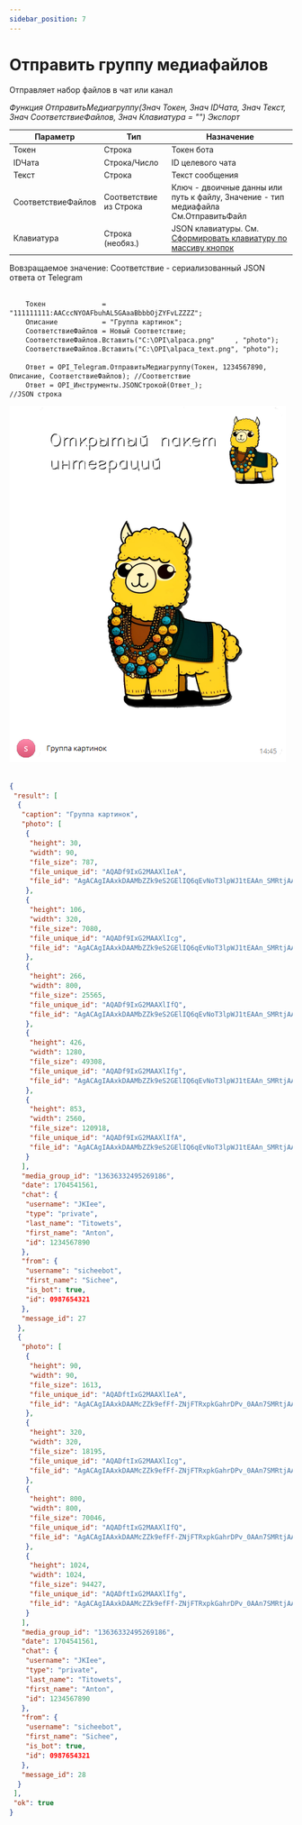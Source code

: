 ```yaml
---
sidebar_position: 7
---
```


# Отправить группу медиафайлов
Отправляет набор файлов в чат или канал


*Функция ОтправитьМедиагруппу(Знач Токен, Знач IDЧата, Знач Текст, Знач СоответствиеФайлов, Знач Клавиатура = "") Экспорт*

  | Параметр | Тип | Назначение |
  |-|-|-|
  | Токен | Строка | Токен бота |
  | IDЧата | Строка/Число | ID целевого чата |
  | Текст | Строка | Текст сообщения |
  | СоответствиеФайлов | Соответствие из Строка | Ключ - двоичные данны или путь к файлу, Значение - тип медиафайла См.ОтправитьФайл |
  | Клавиатура | Строка (необяз.) | JSON клавиатуры. См. [Сформировать клавиатуру по массиву кнопок](./Sformirovat-klaviaturu-po-massivu-knopok) |
  
  Вовзращаемое значение: Соответствие - сериализованный JSON ответа от Telegram


```bsl title="Пример кода"
	
	Токен              = "111111111:AACccNYOAFbuhAL5GAaaBbbbOjZYFvLZZZZ";
	Описание           = "Группа картинок";
	СоответствиеФайлов = Новый Соответствие;
	СоответствиеФайлов.Вставить("C:\OPI\alpaca.png"     , "photo");
	СоответствиеФайлов.Вставить("C:\OPI\alpaca_text.png", "photo");

	Ответ = OPI_Telegram.ОтправитьМедиагруппу(Токен, 1234567890, Описание, СоответствиеФайлов); //Соответствие
	Ответ = OPI_Инструменты.JSONСтрокой(Ответ_);                                                //JSON строка                                            

```

![Результат](img/10.png)

```json title="Результат"

{
 "result": [
  {
   "caption": "Группа картинок",
   "photo": [
    {
     "height": 30,
     "width": 90,
     "file_size": 787,
     "file_unique_id": "AQADf9IxG2MAAXlIeA",
     "file_id": "AgACAgIAAxkDAAMbZZk9eS2GElIQ6qEvNoT3lpWJ1tEAAn_SMRtjAAF5SCTtUEGq6AwJAQADAgADcwADNAQ"
    },
    {
     "height": 106,
     "width": 320,
     "file_size": 7080,
     "file_unique_id": "AQADf9IxG2MAAXlIcg",
     "file_id": "AgACAgIAAxkDAAMbZZk9eS2GElIQ6qEvNoT3lpWJ1tEAAn_SMRtjAAF5SCTtUEGq6AwJAQADAgADbQADNAQ"
    },
    {
     "height": 266,
     "width": 800,
     "file_size": 25565,
     "file_unique_id": "AQADf9IxG2MAAXlIfQ",
     "file_id": "AgACAgIAAxkDAAMbZZk9eS2GElIQ6qEvNoT3lpWJ1tEAAn_SMRtjAAF5SCTtUEGq6AwJAQADAgADeAADNAQ"
    },
    {
     "height": 426,
     "width": 1280,
     "file_size": 49308,
     "file_unique_id": "AQADf9IxG2MAAXlIfg",
     "file_id": "AgACAgIAAxkDAAMbZZk9eS2GElIQ6qEvNoT3lpWJ1tEAAn_SMRtjAAF5SCTtUEGq6AwJAQADAgADeQADNAQ"
    },
    {
     "height": 853,
     "width": 2560,
     "file_size": 120918,
     "file_unique_id": "AQADf9IxG2MAAXlIfA",
     "file_id": "AgACAgIAAxkDAAMbZZk9eS2GElIQ6qEvNoT3lpWJ1tEAAn_SMRtjAAF5SCTtUEGq6AwJAQADAgADdwADNAQ"
    }
   ],
   "media_group_id": "13636332495269186",
   "date": 1704541561,
   "chat": {
    "username": "JKIee",
    "type": "private",
    "last_name": "Titowets",
    "first_name": "Anton",
    "id": 1234567890
   },
   "from": {
    "username": "sicheebot",
    "first_name": "Sichee",
    "is_bot": true,
    "id": 0987654321
   },
   "message_id": 27
  },
  {
   "photo": [
    {
     "height": 90,
     "width": 90,
     "file_size": 1613,
     "file_unique_id": "AQADftIxG2MAAXlIeA",
     "file_id": "AgACAgIAAxkDAAMcZZk9efFf-ZNjFTRxpkGahrDPv_0AAn7SMRtjAAF5SCkLE2kgkDKPAQADAgADcwADNAQ"
    },
    {
     "height": 320,
     "width": 320,
     "file_size": 18195,
     "file_unique_id": "AQADftIxG2MAAXlIcg",
     "file_id": "AgACAgIAAxkDAAMcZZk9efFf-ZNjFTRxpkGahrDPv_0AAn7SMRtjAAF5SCkLE2kgkDKPAQADAgADbQADNAQ"
    },
    {
     "height": 800,
     "width": 800,
     "file_size": 70046,
     "file_unique_id": "AQADftIxG2MAAXlIfQ",
     "file_id": "AgACAgIAAxkDAAMcZZk9efFf-ZNjFTRxpkGahrDPv_0AAn7SMRtjAAF5SCkLE2kgkDKPAQADAgADeAADNAQ"
    },
    {
     "height": 1024,
     "width": 1024,
     "file_size": 94427,
     "file_unique_id": "AQADftIxG2MAAXlIfg",
     "file_id": "AgACAgIAAxkDAAMcZZk9efFf-ZNjFTRxpkGahrDPv_0AAn7SMRtjAAF5SCkLE2kgkDKPAQADAgADeQADNAQ"
    }
   ],
   "media_group_id": "13636332495269186",
   "date": 1704541561,
   "chat": {
    "username": "JKIee",
    "type": "private",
    "last_name": "Titowets",
    "first_name": "Anton",
    "id": 1234567890
   },
   "from": {
    "username": "sicheebot",
    "first_name": "Sichee",
    "is_bot": true,
    "id": 0987654321
   },
   "message_id": 28
  }
 ],
 "ok": true
}

```
